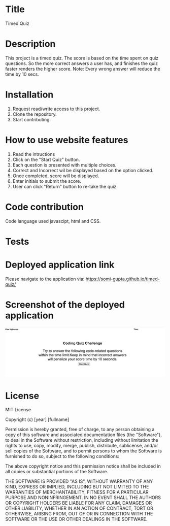 # Title
Timed Quiz

# Description
This project is a timed quiz. The score is based on the time spent on quiz questions. 
So the more correct answers a user has, and finishes the quiz faster renders the higher score.
Note: Every wrong answer will reduce the time by 10 secs.


# Installation
1. Request read/write access to this project.
2. Clone the repository.
3. Start contributing.

# How to use website features
1. Read the intructions
2. Click on the "Start Quiz" button.
2. Each question is presented with multiple choices.
3. Correct and Incorrect wil be displayed based on the option clicked.
4. Once completed, score will be displayed.
5. Enter initials to submit the score.
6. User can click "Return" button to re-take the quiz.

# Code contribution
Code language used javascipt, html and CSS.

# Tests

# Deployed application link
Please navigate to the application via: https://somi-gupta.github.io/timed-quiz/ 

# Screenshot of the deployed application
![Timed Quiz](./assets/images/application-screenshot.jpg?raw=true)

# License

MIT License

Copyright (c) [year] [fullname]

Permission is hereby granted, free of charge, to any person obtaining a copy
of this software and associated documentation files (the "Software"), to deal
in the Software without restriction, including without limitation the rights
to use, copy, modify, merge, publish, distribute, sublicense, and/or sell
copies of the Software, and to permit persons to whom the Software is
furnished to do so, subject to the following conditions:

The above copyright notice and this permission notice shall be included in all
copies or substantial portions of the Software.

THE SOFTWARE IS PROVIDED "AS IS", WITHOUT WARRANTY OF ANY KIND, EXPRESS OR
IMPLIED, INCLUDING BUT NOT LIMITED TO THE WARRANTIES OF MERCHANTABILITY,
FITNESS FOR A PARTICULAR PURPOSE AND NONINFRINGEMENT. IN NO EVENT SHALL THE
AUTHORS OR COPYRIGHT HOLDERS BE LIABLE FOR ANY CLAIM, DAMAGES OR OTHER
LIABILITY, WHETHER IN AN ACTION OF CONTRACT, TORT OR OTHERWISE, ARISING FROM,
OUT OF OR IN CONNECTION WITH THE SOFTWARE OR THE USE OR OTHER DEALINGS IN THE
SOFTWARE.